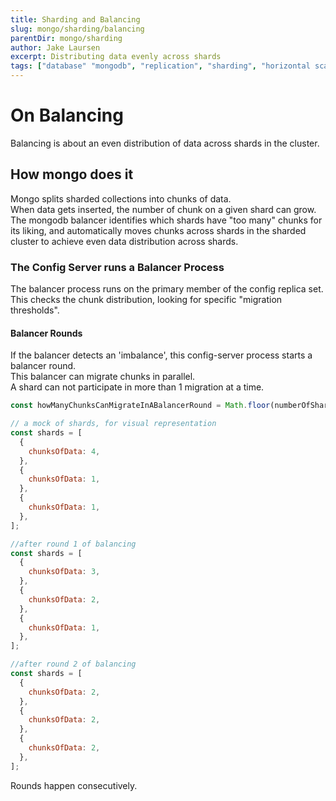 ```yaml
---
title: Sharding and Balancing
slug: mongo/sharding/balancing
parentDir: mongo/sharding
author: Jake Laursen
excerpt: Distributing data evenly across shards
tags: ["database" "mongodb", "replication", "sharding", "horizontal scaling"]
---
```


# On Balancing

Balancing is about an even distribution of data across shards in the cluster.

## How mongo does it

Mongo splits sharded collections into chunks of data.  
When data gets inserted, the number of chunk on a given shard can grow.  
The mongodb balancer identifies which shards have "too many" chunks for its liking, and automatically moves chunks across shards in the sharded cluster to achieve even data distribution across shards.

### The Config Server runs a Balancer Process

The balancer process runs on the primary member of the config replica set. This checks the chunk distribution, looking for specific "migration thresholds".

#### Balancer Rounds

If the balancer detects an 'imbalance', this config-server process starts a balancer round.  
This balancer can migrate chunks in parallel.  
A shard can not participate in more than 1 migration at a time.

```js
const howManyChunksCanMigrateInABalancerRound = Math.floor(numberOfShards / 2);

// a mock of shards, for visual representation
const shards = [
  {
    chunksOfData: 4,
  },
  {
    chunksOfData: 1,
  },
  {
    chunksOfData: 1,
  },
];

//after round 1 of balancing
const shards = [
  {
    chunksOfData: 3,
  },
  {
    chunksOfData: 2,
  },
  {
    chunksOfData: 1,
  },
];

//after round 2 of balancing
const shards = [
  {
    chunksOfData: 2,
  },
  {
    chunksOfData: 2,
  },
  {
    chunksOfData: 2,
  },
];
```

Rounds happen consecutively.
